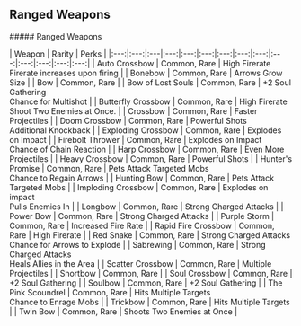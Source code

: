 ## Ranged Weapons

<div class='classTable wide'>
##### Ranged Weapons

| Weapon | Rarity | Perks |
|:---:|:---:|:---|:---:|:---:|:---:|:---:|:---:|:---:|:---:|:---:|:---:|:---:|:---:|
| Auto Crossbow               | Common, Rare | High Firerate <br> Firerate increases upon firing | 
| Bonebow                     | Common, Rare | Arrows Grow Size | 
| Bow                         | Common, Rare | 
| Bow of Lost Souls           | Common, Rare |  +2 Soul Gathering <br> Chance for Multishot | 
| Butterfly Crossbow          | Common, Rare |  High Firerate <br> Shoot Two Enemies at Once. | 
| Crossbow                    | Common, Rare | Faster Projectiles | 
| Doom Crossbow               | Common, Rare | Powerful Shots <br> Additional Knockback | 
| Exploding Crossbow          | Common, Rare | Explodes on Impact | 
| Firebolt Thrower            | Common, Rare | Explodes on Impact <br> Chance of Chain Reaction | 
| Harp Crossbow               | Common, Rare | Even More Projectiles | 
| Heavy Crossbow              | Common, Rare | Powerful Shots | 
| Hunter's Promise            | Common, Rare | Pets Attack Targeted Mobs <br> Chance to Regain Arrows | 
| Hunting Bow                 | Common, Rare | Pets Attack Targeted Mobs | 
| Imploding Crossbow          | Common, Rare | Explodes on impact <br> Pulls Enemies In | 
| Longbow                     | Common, Rare | Strong Charged Attacks |
| Power Bow                   | Common, Rare | Strong Charged Attacks | 
| Purple Storm                | Common, Rare | Increased Fire Rate |
| Rapid Fire Crossbow         | Common, Rare | High Firerate |
| Red Snake                   | Common, Rare | Strong Charged Attacks <br> Chance for Arrows to Explode | 
| Sabrewing                   | Common, Rare | Strong Charged Attacks <br> Heals Allies in the Area | 
| Scatter Crossbow            | Common, Rare | Multiple Projectiles |
| Shortbow                    | Common, Rare |
| Soul Crossbow               | Common, Rare | +2 Soul Gathering |
| Soulbow                     | Common, Rare | +2 Soul Gathering |
| The Pink Scoundrel          | Common, Rare | Hits Multiple Targets <br> Chance to Enrage Mobs | 
| Trickbow                    | Common, Rare | Hits Multiple Targets |
| Twin Bow                    | Common, Rare | Shoots Two Enemies at Once |
</div>